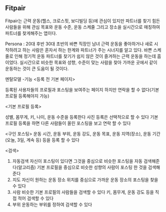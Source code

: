 ## Fitpair
Fitpair는 근력 운동(헬스, 크로스핏, 보디빌딩 등)에 관심이 있지만 파트너를 찾기 힘든 사람들을 위해 관심 목표와 운동 수준, 운동 스케줄 그리고 장소을 실시간으로 매칭하여 파트너를 찾게해주는 앱이다.

Persona : 20대 후반 30대 초반의 바쁜 직장인 남녀
근력 운동을 좋아하거나 새로 시작하려고 하는 사람은 혼자서 하는 한계와 파트너가 주는 시너지를 알고 있다. 바쁜 스케줄로 인해 정기적 운동 파트너를 찾기가 쉽지 않은 것이 즐겨하는 근력 운동을 하는데 흠이었다. 실시간으로 비슷한 목표와 성향, 수준이 맞는 사람을 찾아 가까운 곳에서 같이 운동하는 것이 큰 도움이 될 것이다.

멘탈모델
-기능
<등록 전 기본 페이지>

등록된 사용자들의 프로필과 포스팅을 보여주는 페이지 하지만 연락을 할 수 없다(기본 프로필 등록해야지 가능)


<기본 프로필 등록>

성별, 몸무게, 키, 나이, 운동 수준을 등록한다
사진 등록은 선택적으로 할 수 있다
기본 프로필 등록을 하면 다른 사람들이 올린 포스팅을 보고 연락 할 수 있다

<구인 포스팅>
운동 시간, 운동 부위, 운동 강도, 운동 목표, 운동 지역(장소), 운동 기간(오늘, 3일, 계속 등) 등을 등록 할 수 있다


<검색>

1. 자동검색
자신이 포스팅이 있다면 그것을 중심으로 비슷한 포스팅을 자동 검색해준다(알고리즘)
기본 프로필을 중심으로 비슷한 성향의 사람이 포스팅 한 것을 검색해준다
2. 지도
자신이 원하는 운동 장소 위치를 중심으로 가까운 운동 장소의 포스팅을 찾을 수 있다
3. 사람
비슷한 기본 프로필의 사람들을 검색할 수 있다
키, 몸무게, 운동 강도 등을 직접 적어 검색할 수 있다
4. 부위
운동하는 부위를 정하여 검색할 수 있다